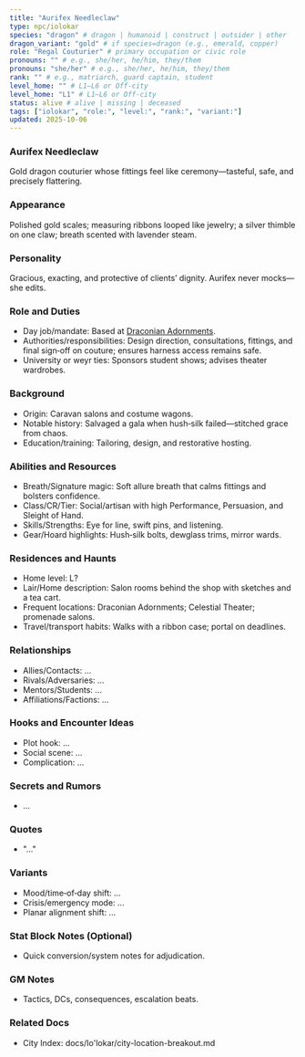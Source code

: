 ```yaml
---
title: "Aurifex Needleclaw"
type: npc/iolokar
species: "dragon" # dragon | humanoid | construct | outsider | other
dragon_variant: "gold" # if species=dragon (e.g., emerald, copper)
role: "Regal Couturier" # primary occupation or civic role
pronouns: "" # e.g., she/her, he/him, they/them
pronouns: "she/her" # e.g., she/her, he/him, they/them
rank: "" # e.g., matriarch, guard captain, student
level_home: "" # L1–L6 or Off‑city
level_home: "L1" # L1–L6 or Off‑city
status: alive # alive | missing | deceased
tags: ["iolokar", "role:", "level:", "rank:", "variant:"]
updated: 2025-10-06
---
```

### Aurifex Needleclaw

Gold dragon couturier whose fittings feel like ceremony—tasteful, safe, and precisely flattering.

### Appearance

Polished gold scales; measuring ribbons looped like jewelry; a silver thimble on one claw; breath scented with lavender steam.

### Personality

Gracious, exacting, and protective of clients’ dignity. Aurifex never mocks—she edits.

### Role and Duties

- Day job/mandate: Based at [Draconian Adornments](docs/Io'lokar/Locations/draconian-adornments.md).
- Authorities/responsibilities: Design direction, consultations, fittings, and final sign‑off on couture; ensures harness access remains safe.
- University or weyr ties: Sponsors student shows; advises theater wardrobes.

### Background

- Origin: Caravan salons and costume wagons.
- Notable history: Salvaged a gala when hush‑silk failed—stitched grace from chaos.
- Education/training: Tailoring, design, and restorative hosting.

### Abilities and Resources

- Breath/Signature magic: Soft allure breath that calms fittings and bolsters confidence.
- Class/CR/Tier: Social/artisan with high Performance, Persuasion, and Sleight of Hand.
- Skills/Strengths: Eye for line, swift pins, and listening.
- Gear/Hoard highlights: Hush‑silk bolts, dewglass trims, mirror wards.

### Residences and Haunts

- Home level: L?
- Lair/Home description: Salon rooms behind the shop with sketches and a tea cart.
- Frequent locations: Draconian Adornments; Celestial Theater; promenade salons.
- Travel/transport habits: Walks with a ribbon case; portal on deadlines.

### Relationships

- Allies/Contacts: ...
- Rivals/Adversaries: ...
- Mentors/Students: ...
- Affiliations/Factions: ...

### Hooks and Encounter Ideas

- Plot hook: ...
- Social scene: ...
- Complication: ...

### Secrets and Rumors

- ...

### Quotes

- "..."

### Variants

- Mood/time‑of‑day shift: ...
- Crisis/emergency mode: ...
- Planar alignment shift: ...

### Stat Block Notes (Optional)

- Quick conversion/system notes for adjudication.

### GM Notes

- Tactics, DCs, consequences, escalation beats.

### Related Docs

- City Index: docs/Io'lokar/city-location-breakout.md

